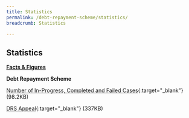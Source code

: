 ```yaml
---
title: Statistics
permalink: /debt-repayment-scheme/statistics/
breadcrumb: Statistics

---
```



Statistics
---

<u><b>Facts & Figures</b></u>

**Debt Repayment Scheme**

[Number of In-Progress, Completed and Failed Cases](/files/NumberofIn-Progress,CompletedandFailedCasesforDRS(Jan22).pdf/){:target="_blank"} (98.2KB)

[DRS Appeal](/files/DRSAppeal.pdf/){:target="_blank"} (337KB)
